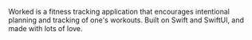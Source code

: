 Worked is a fitness tracking application that encourages intentional planning and tracking of one's workouts. Built on Swift and SwiftUI, and made with lots of love. 
